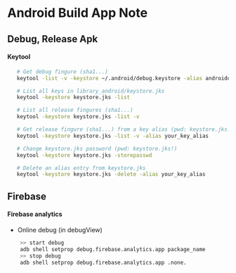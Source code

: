 # Android Build App Note

## Debug, Release Apk

#### Keytool

```bash
   # Get debug fingure (sha1...)
   keytool -list -v -keystore ~/.android/debug.keystore -alias androiddebugkey -storepass android -keypass android

   # List all keys in library_android/keystore.jks
   keytool -keystore keystore.jks -list

   # List all release fingures (sha1...)
   keytool -keystore keystore.jks -list -v

   # Get release fingure (sha1...) from a key alias (pwd: keystore.jks!)
   keytool -keystore keystore.jks -list -v -alias your_key_alias

   # Change keystore.jks password (pwd: keystore.jks!)
   keytool -keystore keystore.jks -storepasswd

   # Delete an alias entry from keystore.jks
   keytool -keystore keystore.jks -delete -alias your_key_alias
```

## Firebase

#### Firebase analytics

- Online debug (in debugView)

```bash
	>> start debug
	adb shell setprop debug.firebase.analytics.app package_name
	>> stop debug
	adb shell setprop debug.firebase.analytics.app .none.
```
